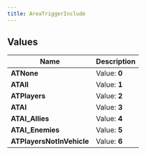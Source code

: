 ```yaml
---
title: AreaTriggerInclude
---
```


## Values

| Name | Description |
| ---- | ----------- |
| **ATNone** | Value: **0** |
| **ATAll** | Value: **1** |
| **ATPlayers** | Value: **2** |
| **ATAI** | Value: **3** |
| **ATAI\_Allies** | Value: **4** |
| **ATAI\_Enemies** | Value: **5** |
| **ATPlayersNotInVehicle** | Value: **6** |

